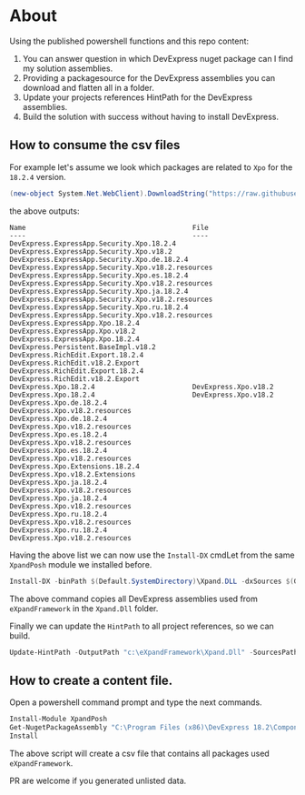 # About

Using the published powershell functions and this repo content:
1. You can answer question in which DevExpress nuget package can I find my solution assemblies.
2. Providing a packagesource for the DevExpress assemblies you can download and flatten all in a folder.
3. Update your projects references HintPath for the DevExpress assemblies.
4. Build the solution with success without having to install DevExpress.

## How to consume the csv files
For example let's assume we look which packages are related to `Xpo` for the `18.2.4` version.
```ps1
(new-object System.Net.WebClient).DownloadString("https://raw.githubusercontent.com/eXpandFramework/DevExpress.PackageContent/master/Contents/18.2.4.csv")|ConvertFrom-csv|Where{$_.Name -like "*xpo*"}
```
the above outputs:
```
Name                                         File
----                                         ----
DevExpress.ExpressApp.Security.Xpo.18.2.4    DevExpress.ExpressApp.Security.Xpo.v18.2
DevExpress.ExpressApp.Security.Xpo.de.18.2.4 DevExpress.ExpressApp.Security.Xpo.v18.2.resources
DevExpress.ExpressApp.Security.Xpo.es.18.2.4 DevExpress.ExpressApp.Security.Xpo.v18.2.resources
DevExpress.ExpressApp.Security.Xpo.ja.18.2.4 DevExpress.ExpressApp.Security.Xpo.v18.2.resources
DevExpress.ExpressApp.Security.Xpo.ru.18.2.4 DevExpress.ExpressApp.Security.Xpo.v18.2.resources
DevExpress.ExpressApp.Xpo.18.2.4             DevExpress.ExpressApp.Xpo.v18.2
DevExpress.ExpressApp.Xpo.18.2.4             DevExpress.Persistent.BaseImpl.v18.2
DevExpress.RichEdit.Export.18.2.4            DevExpress.RichEdit.v18.2.Export
DevExpress.RichEdit.Export.18.2.4            DevExpress.RichEdit.v18.2.Export
DevExpress.Xpo.18.2.4                        DevExpress.Xpo.v18.2
DevExpress.Xpo.18.2.4                        DevExpress.Xpo.v18.2
DevExpress.Xpo.de.18.2.4                     DevExpress.Xpo.v18.2.resources
DevExpress.Xpo.de.18.2.4                     DevExpress.Xpo.v18.2.resources
DevExpress.Xpo.es.18.2.4                     DevExpress.Xpo.v18.2.resources
DevExpress.Xpo.es.18.2.4                     DevExpress.Xpo.v18.2.resources
DevExpress.Xpo.Extensions.18.2.4             DevExpress.Xpo.v18.2.Extensions
DevExpress.Xpo.ja.18.2.4                     DevExpress.Xpo.v18.2.resources
DevExpress.Xpo.ja.18.2.4                     DevExpress.Xpo.v18.2.resources
DevExpress.Xpo.ru.18.2.4                     DevExpress.Xpo.v18.2.resources
DevExpress.Xpo.ru.18.2.4                     DevExpress.Xpo.v18.2.resources
```

Having the above list we can now use the `Install-DX` cmdLet from the same `XpandPosh` module we installed before.

```ps1
Install-DX -binPath $(Default.SystemDirectory)\Xpand.DLL -dxSources $(Get-PackageSourceLocations -join ";") -sourcePath $(Default.SystemDirectory) -dxVersion 18.2.4 

```
The above command copies all DevExpress assemblies used from `eXpandFramework` in the `Xpand.Dll` folder.

Finally we can update the `HintPath` to all project references, so we can build.

```ps1
Update-HintPath -OutputPath "c:\eXpandFramework\Xpand.Dll" -SourcesPath "c:\eXpandFramework"
```

## How to create a content file.
Open a powershell command prompt and type the next commands.

```ps1
Install-Module XpandPosh
Get-NugetPackageAssembly "C:\Program Files (x86)\DevExpress 18.2\Components\System\Components\Packages"|Export-Csv 18.2.4.csv
Install
```

The above script will create a csv file that contains all packages used `eXpandFramework`.

PR are welcome if you generated unlisted data. 
